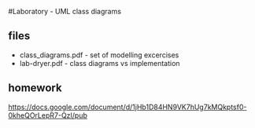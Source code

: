 #Laboratory - UML class diagrams

## files

* class_diagrams.pdf - set of modelling excercises 
* lab-dryer.pdf - class diagrams vs implementation

## homework

https://docs.google.com/document/d/1jHb1D84HN9VK7hUg7kMQkptsf0-0kheQOrLepR7-QzI/pub
